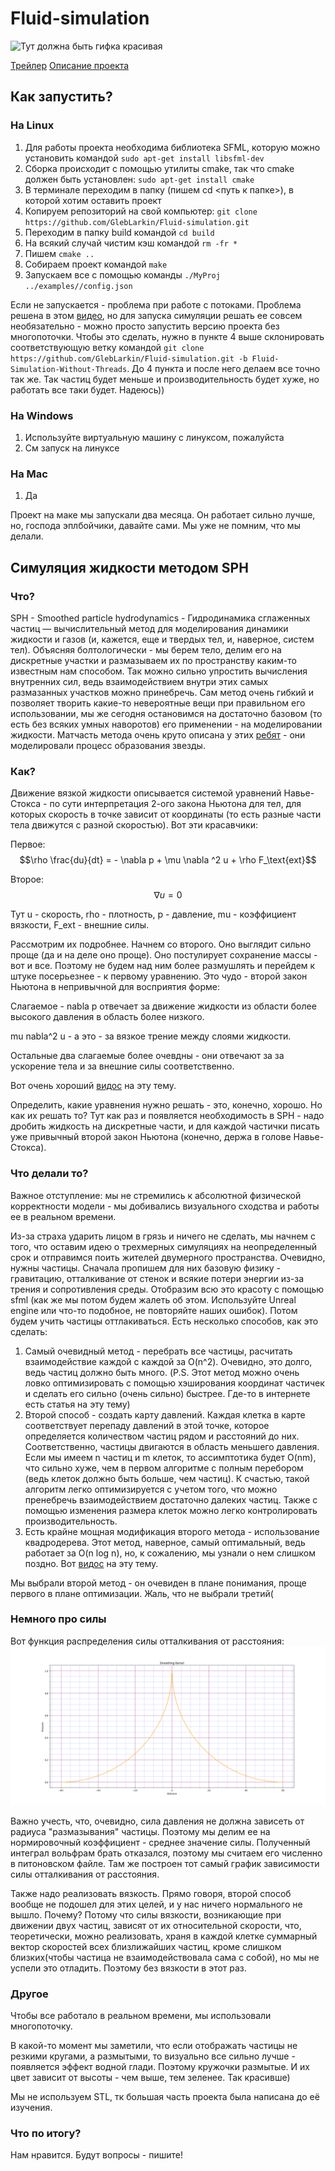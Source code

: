 # Fluid-simulation
![Тут должна быть гифка красивая](Short.gif)

[Трейлер](https://youtu.be/HlB1t6TFtqU?si=PZJreQf-DYqVYeH2)
[Описание проекта](https://www.youtube.com/watch?v=X9fE-gI-9j8)


## Как запустить?
### На Linux
1. Для работы проекта необходима библиотека SFML, которую можно установить командой ```sudo apt-get install libsfml-dev```
2. Сборка происходит с помощью утилиты cmake, так что cmake должен быть установлен: ```sudo apt-get install cmake```
3. В терминале переходим в папку (пишем cd <путь к папке>), в которой хотим оставить проект
4. Копируем репозиторий на свой компьютер: ```git clone https://github.com/GlebLarkin/Fluid-simulation.git```
5. Переходим в папку build командой ```cd build```
6. На всякий случай чистим кэш командой ```rm -fr *```
7. Пишем ```cmake ..```
8. Собираем проект командой ```make```
9. Запускаем все с помощью команды ```./MyProj ../examples//config.json```

Если не запускается - проблема при работе с потоками. Проблема решена в этом [видео](https://youtu.be/6gx9xfAC6Wk?si=ONeaTT03Yx5rbeTc), но для запуска симуляции решать ее совсем необязательно - можно просто запустить версию проекта без многопоточки. Чтобы это сделать, нужно в пункте 4 выше склонировать соответствующую ветку командой ```git clone https://github.com/GlebLarkin/Fluid-simulation.git -b Fluid-Simulation-Without-Threads```. До 4 пункта и после него делаем все точно так же. Так частиц будет меньше и производительность будет хуже, но работать все таки будет. Надеюсь))

### На Windows
1. Используйте виртуальную машину с линуксом, пожалуйста
2. См запуск на линуксе

### На Mac
1. Да

Проект на маке мы запускали два месяца. Он работает сильно лучше, но, господа эплбойчики, давайте сами. Мы уже не помним, что мы делали.


## Симуляция жидкости методом SPH

### Что?
SPH - Smoothed particle hydrodynamics - Гидродинамика сглаженных частиц — вычислительный метод для моделирования динамики жидкости и газов (и, кажется, еще и твердых тел, и, наверное, систем тел).
Объясняя болтологически - мы берем тело, делим его на дискретные участки и размазываем их по пространству каким-то известным нам способом. Так можно сильно упростить вычисления внутренних сил, ведь взаимодействием внутри этих самых размазанных участков можно принебречь. Сам метод очень гибкий и позволяет творить какие-то невероятные вещи при правильном его использовании, мы же сегодня остановимся на достаточно базовом (то есть без всяких умных наворотов) его применении - на моделировании жидкости. Матчасть метода очень круто описана у этих [ребят](https://github.com/Shulliikkk/sph-toy-star?tab=readme-ov-file#%D0%BE%D0%B1%D1%89%D0%B5%D0%B5-%D0%BE%D0%BF%D0%B8%D1%81%D0%B0%D0%BD%D0%B8%D0%B5-sph) - они моделировали процесс образования звезды.

### Как?
Движение вязкой жидкости описывается системой уравнений Навье-Стокса - по сути интерпретация 2-ого закона Ньютона для тел, для которых скорость в точке зависит от координаты (то есть разные части тела движутся с разной скоростью). Вот эти красавчики:

Первое:
$$\rho \frac{du}{dt} = - \nabla p + \mu \nabla ^2 u + \rho F_\text{ext}$$

Второе:
$$\nabla u = 0$$

Тут u - скорость, rho - плотность, p - давление, mu - коэффициент вязкости, F_ext - внешние силы.

Рассмотрим их подробнее. Начнем со второго. Оно выглядит сильно проще (да и на деле оно проще). Оно постулирует сохранение массы - вот и все. Поэтому не будем над ним более размушлять и перейдем к штуке посерьезнее - к первому уравнению.
Это чудо - второй закон Ньютона в непривычной для восприятия форме:

Слагаемое - nabla p отвечает за движение жидкости из области более высокого давления в область более низкого.

mu nabla^2 u - а это - за вязкое трение между слоями жидкости.

Остальные два слагаемые более очевдны - они отвечают за за ускорение тела и за внешние силы соответственно.

Вот очень хороший [видос](https://youtu.be/IE7jMEnzp7g?si=-QTR5m7n6OyR1rhp) на эту тему.

Определить, какие уравнения нужно решать - это, конечно, хорошо. Но как их решать то? Тут как раз и появляется необходимость в SPH - надо дробить жидкость на дискретные части, и для каждой частички писать уже привычный второй закон Ньютона (конечно, держа в голове Навье-Стокса).

### Что делали то?
Важное отступление: мы не стремились к абсолютной физической корректности модели - мы добивались визуального сходства и работы ее в реальном времени.

Из-за страха ударить лицом в грязь и ничего не сделать, мы начнем с того, что оставим идею о трехмерных симуляциях на неопределенный срок и отправимся поить жителей двумерного пространства.
Очевидно, нужны частицы. Сначала пропишем для них базовую физику - гравитацию, отталкивание от стенок и всякие потери энергии из-за трения и сопротивления среды. Отобразим всю это красоту с помощью sfml (как же мы потом будем жалеть об этом. Используйте Unreal engine или что-то подобное, не повторяйте наших ошибок). Потом будем учить частицы оттлакиваться. Есть несколько способов, как это сделать:
  1. Самый очевидный метод - перебрать все частицы, расчитать взаимодействие каждой с каждой за O(n^2). Очевидно, это долго, ведь частиц должно быть много. (P.S. Этот метод можно очень ловко оптимизировать с помощью хэширования координат частичек и сделать его сильно (очень сильно) быстрее. Где-то в интернете есть статья на эту тему)
  2. Второй способ - создать карту давлений. Каждая клетка в карте соответствует перепаду давлений в этой точке, которое определяется количеством частиц рядом и расстояний до них. Соответственно, частицы двигаются в область меньшего давления. Если мы имеем n частиц и m клеток, то ассимптотика будет O(nm), что сильно хуже, чем в первом алгоритме с полным перебором (ведь клеток должно быть больше, чем частиц). К счастью, такой алгоритм легко оптимизируется с учетом того, что можно пренебречь взаимодействием достаточно далеких частиц. Также с помощью изменения размера клеток можно легко контролировать производительность.
  3. Есть крайне мощная модификация второго метода - использование квадродерева. Этот метод, наверное, самый оптимальный, ведь работает за O(n log n), но, к сожалению, мы узнали о нем слишком поздно. Вот [видос](https://youtu.be/OJxEcs0w_kE?si=74fWriVLXfXjsD8C) на эту тему.

Мы выбрали второй метод - он очевиден в плане понимания, проще первого в плане оптимизации. Жаль, что не выбрали третий(

### Немного про силы
Вот функция распределения силы отталкивания от расстояния:
![Тут должен быть график](plot.png)

Важно учесть, что, очевидно, сила давления не должна зависеть от радиуса "размазывания" частицы. Поэтому мы делим ее на нормировочный коэффициент - среднее значение силы. Полученный интеграл вольфрам брать отказался, поэтому мы считаем его численно в питоновском файле. Там же построен тот самый график зависимости силы отталкивания от расстояния.

Также надо реализовать вязкость. Прямо говоря, второй способ вообще не подошел для этих целей, и у нас ничего нормального не вышло. Почему? Потому что силы вязкости, возникающие при движении двух частиц, зависят от их относительной скорости, что, теоретически, можно реализовать, храня в каждой клетке суммарный вектор скоростей всех близлижайших частиц, кроме слишком близких(чтобы частица не взаимодействовала сама с собой), но мы не успели это отладить. Поэтому без вязкости в этот раз. 

### Другое
Чтобы все работало в реальном времени, мы использовали многопоточку.

В какой-то момент мы заметили, что если отображать частицы не резкими кругами, а размытыми, то визуально все сильно лучше - появляется эффект водной глади. Поэтому кружочки размытые. И их цвет зависит от высоты - чем выше, тем зеленее. Так красивше)

Мы не используем STL, тк большая часть проекта была написана до её изучения.

### Что по итогу?
Нам нравится. Будут вопросы - пишите!
